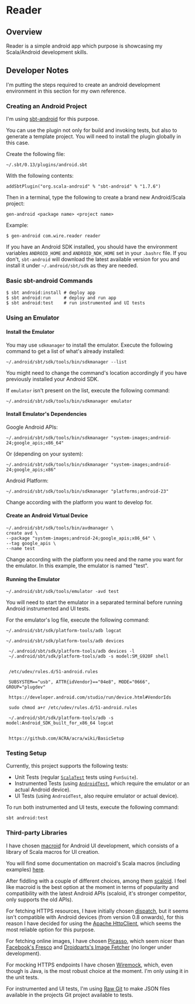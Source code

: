 # Reader

## Overview

Reader is a simple android app which purpose is showcasing my Scala/Android development skills.

## Developer Notes

I'm putting the steps required to create an android development environment in this section for my own reference.

### Creating an Android Project

I'm using [sbt-android](https://github.com/scala-android/sbt-android) for this purpose.

You can use the plugin not only for build and invoking tests, but also to generate a template project.
You will need to install the plugin globally in this case.

Create the following file:

    ~/.sbt/0.13/plugins/android.sbt

With the following contents:

    addSbtPlugin("org.scala-android" % "sbt-android" % "1.7.6")

Then in a terminal, type the following to create a brand new Android/Scala project:

    gen-android <package name> <project name>

Example:

    $ gen-android com.wire.reader reader

If you have an Android SDK installed, you should have the environment variables `ANDROID_HOME` and `ANDROID_NDK_HOME` 
set in your `.bashrc` file. If you don't, `sbt-android` will download the latest available version for you and install
it under `~/.android/sbt/sdk` as they are needed.

### Basic sbt-android Commands

    $ sbt android:install # deploy app
    $ sbt android:run     # deploy and run app
    $ sbt android:test    # run instrumented and UI tests

### Using an Emulator

#### Install the Emulator

You may use `sdkmanager` to install the emulator. Execute the following command to get a list of what's already 
installed:

    ~/.android/sbt/sdk/tools/bin/sdkmanager --list

You might need to change the command's location accordingly if you have previously installed your Android SDK.

If `emulator` isn't present on the list, execute the following command:

    ~/.android/sbt/sdk/tools/bin/sdkmanager emulator

#### Install Emulator's Dependencies

Google Android APIs:

    ~/.android/sbt/sdk/tools/bin/sdkmanager "system-images;android-24;google_apis;x86_64"

Or (depending on your system):

    ~/.android/sbt/sdk/tools/bin/sdkmanager "system-images;android-24;google_apis;x86"

Android Platform:

    ~/.android/sbt/sdk/tools/bin/sdkmanager "platforms;android-23"

Change according with the platform you want to develop for.

#### Create an Android Virtual Device

    ~/.android/sbt/sdk/tools/bin/avdmanager \
    create avd \
    --package "system-images;android-24;google_apis;x86_64" \
    --tag google_apis \
    --name test

Change according with the platform you need and the name you want for the emulator. In this example, the emulator is
named "test".

#### Running the Emulator

    ~/.android/sbt/sdk/tools/emulator -avd test

You will need to start the emulator in a separated terminal before running Android instrumented and UI tests.

For the emulator's log file, execute the following command:

    ~/.android/sbt/sdk/platform-tools/adb logcat

    ~/.android/sbt/sdk/platform-tools/adb devices

     ~/.android/sbt/sdk/platform-tools/adb devices -l
     ~/.android/sbt/sdk/platform-tools/adb -s model:SM_G920F shell
     
     
     /etc/udev/rules.d/51-android.rules
     
     SUBSYSTEM=="usb", ATTR{idVendor}=="04e8", MODE="0666", GROUP="plugdev"
     
     https://developer.android.com/studio/run/device.html#VendorIds
     
     sudo chmod a+r /etc/udev/rules.d/51-android.rules
     
     ~/.android/sbt/sdk/platform-tools/adb -s model:Android_SDK_built_for_x86_64 logcat

     
     https://github.com/ACRA/acra/wiki/BasicSetup
     
### Testing Setup

Currently, this project supports the following tests:

* Unit Tests (regular [`ScalaTest`](http://www.scalatest.org/) tests using `FunSuite`).
* Instrumented Tests (using [`AndroidTest`](https://developer.android.com/training/testing/start/index.html), which 
require the emulator or an actual Android device).
* UI Tests (using `AndroidTest`, also require emulator or actual device).

To run both instrumented and UI tests, execute the following command:

    sbt android:test


### Third-party Libraries

I have chosen [macroid](https://github.com/47deg/macroid) for Android UI development, which consists of a library of 
Scala macros for UI creation.

You will find some documentation on macroid's Scala macros (including examples) 
[here](http://47deg.github.io/macroid/docs/).

After fiddling with a couple of different choices, among them [scaloid](https://github.com/pocorall/scaloid). I feel 
like macroid is the best option at the moment in terms of popularity and compatibility with the latest Android APIs 
(scaloid, it's stronger competitor, only supports the old APIs).

For fetching HTTPS resources, I have initially chosen [dispatch](http://dispatch.databinder.net/Dispatch.html), but it
seems isn't compatible with Android devices (from version 0.8 onwards), for this reason I have decided for using the
[Apache HttpClient](https://hc.apache.org/httpcomponents-client-ga/index.html), which seems the most reliable option
for this purpose.

For fetching online images, I have chosen [Picasso](http://square.github.io/picasso/), which seem nicer than 
[Facebook's Fresco](https://github.com/facebook/fresco) and 
[Droidparts's Image Fetcher](http://droidparts.org/image_fetcher.html) (no longer under development).

For mocking HTTPS endpoints I have chosen [Wiremock](http://wiremock.org/), which, even though is Java, is the most 
robust choice at the moment. I'm only using it in the unit tests.

For instrumented and UI tests, I'm using [Raw Git](https://rawgit.com) to make JSON files available in the projects Git
project available to tests.